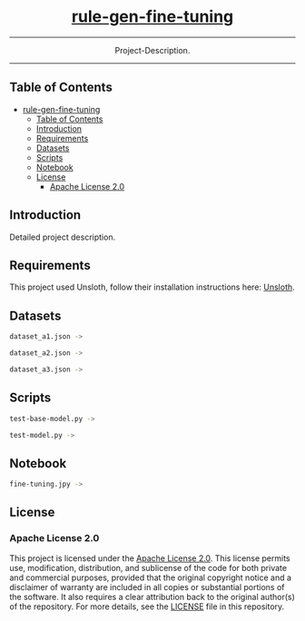<div align="center">
  
# [rule-gen-fine-tuning](https://github.com/BernardoLouro/rule-gen-fine-tuning)

</div>

<div align="center">
  
---

Project-Description.
  
---

</div>

## Table of Contents
- [rule-gen-fine-tuning](#rule-gen-fine-tuning-)
  - [Table of Contents](#table-of-contents)
  - [Introduction](#introduction)
  - [Requirements](#requirements)
  - [Datasets](#datasets)
  - [Scripts](#scripts)
  - [Notebook](#notebook)
  - [License](#license)
    - [Apache License 2.0](#apache-license-20)


## Introduction

Detailed project description.


## Requirements

This project used Unsloth, follow their installation instructions here: [Unsloth](https://github.com/unslothai/unsloth).


## Datasets

```bash
dataset_a1.json -> 
```
```bash
dataset_a2.json -> 
```
```bash
dataset_a3.json -> 
```


## Scripts

```bash
test-base-model.py -> 
```

```bash
test-model.py -> 
```

## Notebook

```bash
fine-tuning.jpy -> 
```

## License

### Apache License 2.0

This project is licensed under the [Apache License 2.0](LICENSE). This license permits use, modification, distribution, and sublicense of the code for both private and commercial purposes, provided that the original copyright notice and a disclaimer of warranty are included in all copies or substantial portions of the software. It also requires a clear attribution back to the original author(s) of the repository. For more details, see the [LICENSE](LICENSE) file in this repository.
